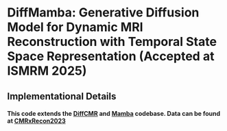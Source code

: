 # DiffMamba: Generative Diffusion Model for Dynamic MRI Reconstruction with Temporal State Space Representation (Accepted at ISMRM 2025)

## Implementational Details
#### This code extends the [DiffCMR](https://github.com/xmed-lab/DiffCMR) and [Mamba](https://github.com/state-spaces/mamba) codebase. Data can be found at [CMRxRecon2023](https://cmrxrecon.github.io/Challenge.html)
